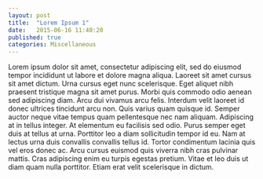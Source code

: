 ```yaml
---
layout: post
title:  "Lorem Ipsum 1"
date:   2015-06-16 11:40:20
published: true
categories: Miscellaneous
---
```


Lorem ipsum dolor sit amet, consectetur adipiscing elit, sed do eiusmod tempor incididunt ut labore et dolore magna aliqua. Laoreet sit amet cursus sit amet dictum. Urna cursus eget nunc scelerisque. Eget aliquet nibh praesent tristique magna sit amet purus. Morbi quis commodo odio aenean sed adipiscing diam. Arcu dui vivamus arcu felis. Interdum velit laoreet id donec ultrices tincidunt arcu non. Quis varius quam quisque id. Semper auctor neque vitae tempus quam pellentesque nec nam aliquam. Adipiscing at in tellus integer. At elementum eu facilisis sed odio. Purus semper eget duis at tellus at urna. Porttitor leo a diam sollicitudin tempor id eu. Nam at lectus urna duis convallis convallis tellus id. Tortor condimentum lacinia quis vel eros donec ac. Arcu cursus euismod quis viverra nibh cras pulvinar mattis. Cras adipiscing enim eu turpis egestas pretium. Vitae et leo duis ut diam quam nulla porttitor. Etiam erat velit scelerisque in dictum.